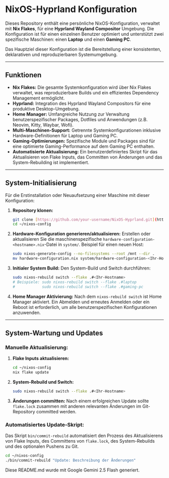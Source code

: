 # NixOS-Hyprland Konfiguration

Dieses Repository enthält eine persönliche NixOS-Konfiguration, verwaltet mit **Nix Flakes**, für eine **Hyprland Wayland Compositor** Umgebung. Die Konfiguration ist für einen einzelnen Benutzer optimiert und unterstützt zwei spezifische Maschinen: einen **Laptop** und einen **Gaming PC**.

Das Hauptziel dieser Konfiguration ist die Bereitstellung einer konsistenten, deklarativen und reproduzierbaren Systemumgebung.

---

## Funktionen

* **Nix Flakes:** Die gesamte Systemkonfiguration wird über Nix Flakes verwaltet, was reproduzierbare Builds und ein effizientes Dependency Management ermöglicht.
* **Hyprland:** Integration des Hyprland Wayland Compositors für eine produktive Desktop-Umgebung.
* **Home Manager:** Umfangreiche Nutzung zur Verwaltung benutzerspezifischer Packages, Dotfiles und Anwendungen (z.B. Neovim, Kitty, Waybar, Wofi).
* **Multi-Maschinen-Support:** Getrennte Systemkonfigurationen inklusive Hardware-Definitionen für Laptop und Gaming PC.
* **Gaming-Optimierungen:** Spezifische Module und Packages sind für eine optimierte Gaming-Performance auf dem Gaming PC enthalten.
* **Automatisierte Aktualisierung:** Ein benutzerdefiniertes Skript für das Aktualisieren von Flake Inputs, das Committen von Änderungen und das System-Rebuilding ist implementiert.

---

## System-Initialisierung

Für die Erstinstallation oder Neuaufsetzung einer Maschine mit dieser Konfiguration:

1.  **Repository klonen:**
    ```bash
    git clone [https://github.com/your-username/NixOS-Hyprland.git](https://github.com/your-username/NixOS-Hyprland.git) ~/nixos-config
    cd ~/nixos-config
    ```
2.  **Hardware-Konfiguration generieren/aktualisieren:**
    Erstellen oder aktualisieren Sie die maschinenspezifische `hardware-configuration-<hostname>.nix`-Datei in `system/`.
    Beispiel für einen neuen Host:
    ```bash
    sudo nixos-generate-config --no-filesystems --root /mnt --dir .
    mv hardware-configuration.nix system/hardware-configuration-<Ihr-Hostname>.nix
    ```
3.  **Initialer System Build:**
    Den System-Build und Switch durchführen:
    ```bash
    sudo nixos-rebuild switch --flake .#<Ihr-Hostname>
    # Beispiele: sudo nixos-rebuild switch --flake .#laptop
    #            sudo nixos-rebuild switch --flake .#gaming-pc
    ```
4.  **Home Manager Aktivierung:**
    Nach dem `nixos-rebuild switch` ist Home Manager aktiviert. Ein Abmelden und erneutes Anmelden oder ein Reboot ist erforderlich, um alle benutzerspezifischen Konfigurationen anzuwenden.

---

## System-Wartung und Updates

### Manuelle Aktualisierung:

1.  **Flake Inputs aktualisieren:**
    ```bash
    cd ~/nixos-config
    nix flake update
    ```
2.  **System-Rebuild und Switch:**
    ```bash
    sudo nixos-rebuild switch --flake .#<Ihr-Hostname>
    ```
3.  **Änderungen committen:** Nach einem erfolgreichen Update sollte `flake.lock` zusammen mit anderen relevanten Änderungen im Git-Repository committed werden.

### Automatisiertes Update-Skript:

Das Skript `bin/commit-rebuild` automatisiert den Prozess des Aktualisierens von Flake Inputs, des Committens von `flake.lock`, des System-Rebuilds und des optionalen Pushens zu Git.

```bash
cd ~/nixos-config
./bin/commit-rebuild "Update: Beschreibung der Änderungen"
```

Diese README.md wurde mit Google Gemini 2.5 Flash generiert.
